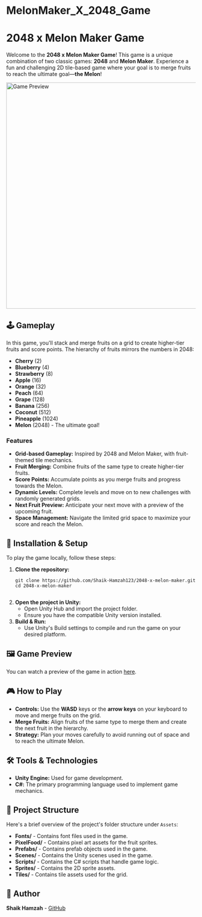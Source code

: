 # MelonMaker_X_2048_Game

<!DOCTYPE html>
<html lang="en">
<head>
    <meta charset="UTF-8">
    <meta name="viewport" content="width=device-width, initial-scale=1.0">
    <title>2048 x Melon Maker Game</title>
</head>
<body>

<h1>2048 x Melon Maker Game</h1>

<p>Welcome to the <strong>2048 x Melon Maker Game</strong>! This game is a unique combination of two classic games: <strong>2048</strong> and <strong>Melon Maker</strong>. Experience a fun and challenging 2D tile-based game where your goal is to merge fruits to reach the ultimate goal—<strong>the Melon</strong>!</p>

<p><img src="https://drive.google.com/uc?export=view&id=10dA2M6sniPJN3vcaDYEHSPekIGd9sKtm" alt="Game Preview" width="600"></p>

<h2>🕹️ Gameplay</h2>

<p>In this game, you'll stack and merge fruits on a grid to create higher-tier fruits and score points. The hierarchy of fruits mirrors the numbers in 2048:</p>

<ul>
    <li><strong>Cherry</strong> (2)</li>
    <li><strong>Blueberry</strong> (4)</li>
    <li><strong>Strawberry</strong> (8)</li>
    <li><strong>Apple</strong> (16)</li>
    <li><strong>Orange</strong> (32)</li>
    <li><strong>Peach</strong> (64)</li>
    <li><strong>Grape</strong> (128)</li>
    <li><strong>Banana</strong> (256)</li>
    <li><strong>Coconut</strong> (512)</li>
    <li><strong>Pineapple</strong> (1024)</li>
    <li><strong>Melon</strong> (2048) - The ultimate goal!</li>
</ul>

<h3>Features</h3>

<ul>
    <li><strong>Grid-based Gameplay:</strong> Inspired by 2048 and Melon Maker, with fruit-themed tile mechanics.</li>
    <li><strong>Fruit Merging:</strong> Combine fruits of the same type to create higher-tier fruits.</li>
    <li><strong>Score Points:</strong> Accumulate points as you merge fruits and progress towards the Melon.</li>
    <li><strong>Dynamic Levels:</strong> Complete levels and move on to new challenges with randomly generated grids.</li>
    <li><strong>Next Fruit Preview:</strong> Anticipate your next move with a preview of the upcoming fruit.</li>
    <li><strong>Space Management:</strong> Navigate the limited grid space to maximize your score and reach the Melon.</li>
</ul>

<h2>🚀 Installation & Setup</h2>

<p>To play the game locally, follow these steps:</p>

<ol>
    <li><strong>Clone the repository:</strong>
        <pre><code>git clone https://github.com/Shaik-Hamzah123/2048-x-melon-maker.git
cd 2048-x-melon-maker
        </code></pre>
    </li>
    <li><strong>Open the project in Unity:</strong>
        <ul>
            <li>Open Unity Hub and import the project folder.</li>
            <li>Ensure you have the compatible Unity version installed.</li>
        </ul>
    </li>
    <li><strong>Build & Run:</strong>
        <ul>
            <li>Use Unity's Build settings to compile and run the game on your desired platform.</li>
        </ul>
    </li>
</ol>

<h2>🖼️ Game Preview</h2>

<p>You can watch a preview of the game in action <a href="https://drive.google.com/file/d/10dA2M6sniPJN3vcaDYEHSPekIGd9sKtm/view?usp=sharing" target="_blank">here</a>.</p>

<h2>🎮 How to Play</h2>

<ul>
    <li><strong>Controls:</strong> Use the <strong>WASD</strong> keys or the <strong>arrow keys</strong> on your keyboard to move and merge fruits on the grid.</li>
    <li><strong>Merge Fruits:</strong> Align fruits of the same type to merge them and create the next fruit in the hierarchy.</li>
    <li><strong>Strategy:</strong> Plan your moves carefully to avoid running out of space and to reach the ultimate Melon.</li>
</ul>

<h2>🛠️ Tools & Technologies</h2>

<ul>
    <li><strong>Unity Engine:</strong> Used for game development.</li>
    <li><strong>C#:</strong> The primary programming language used to implement game mechanics.</li>
</ul>

<h2>📂 Project Structure</h2>

<p>Here's a brief overview of the project's folder structure under <code>Assets</code>:</p>

<ul>
    <li><strong>Fonts/</strong> - Contains font files used in the game.</li>
    <li><strong>PixelFood/</strong> - Contains pixel art assets for the fruit sprites.</li>
    <li><strong>Prefabs/</strong> - Contains prefab objects used in the game.</li>
    <li><strong>Scenes/</strong> - Contains the Unity scenes used in the game.</li>
    <li><strong>Scripts/</strong> - Contains the C# scripts that handle game logic.</li>
    <li><strong>Sprites/</strong> - Contains the 2D sprite assets.</li>
    <li><strong>Tiles/</strong> - Contains tile assets used for the grid.</li>
</ul>

<h2>👤 Author</h2>

<p><strong>Shaik Hamzah</strong> - <a href="https://github.com/Shaik-Hamzah123" target="_blank">GitHub</a></p>

</body>
</html>
